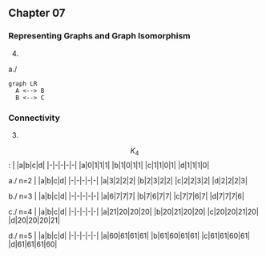 ## Chapter 07
### Representing Graphs and Graph Isomorphism
4. 
a./
```mermaid
graph LR
  A <--> B
  B <--> C
```
### Connectivity
3. 
$$K_4$$:
| |a|b|c|d|
|-|-|-|-|-|
|a|0|1|1|1|
|b|1|0|1|1|
|c|1|1|0|1|
|d|1|1|1|0|

a./ n=2
| |a|b|c|d|
|-|-|-|-|-|
|a|3|2|2|2|
|b|2|3|2|2|
|c|2|2|3|2|
|d|2|2|2|3|

b./ n=3
| |a|b|c|d|
|-|-|-|-|-|
|a|6|7|7|7|
|b|7|6|7|7|
|c|7|7|6|7|
|d|7|7|7|6|

c./ n=4
| |a|b|c|d|
|-|-|-|-|-|
|a|21|20|20|20|
|b|20|21|20|20|
|c|20|20|21|20|
|d|20|20|20|21|

d./ n=5
| |a|b|c|d|
|-|-|-|-|-|
|a|60|61|61|61|
|b|61|60|61|61|
|c|61|61|60|61|
|d|61|61|61|60|
